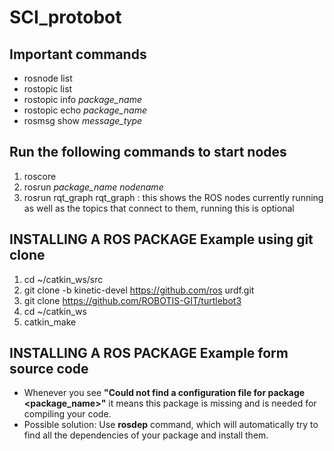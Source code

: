 # SCI_protobot

## Important commands 
- rosnode list
- rostopic list
- rostopic info *package_name*
- rostopic echo *package_name*
- rosmsg show *message_type*


## Run the following commands to start nodes
1. roscore
2. rosrun *package_name* *nodename* 
3. rosrun rqt_graph rqt_graph : this shows the ROS nodes currently running as well as the topics that connect to them, running this is optional 

## INSTALLING A ROS PACKAGE Example using git clone 
1. cd ~/catkin_ws/src
2. git clone -b kinetic-devel https://github.com/ros urdf.git
3. git clone https://github.com/ROBOTIS-GIT/turtlebot3
4. cd ~/catkin_ws
5. catkin_make

## INSTALLING A ROS PACKAGE Example form source code

- Whenever you see **"Could not find a configuration file for package <package_name>"** it means this package is missing and is needed for compiling your code.
- Possible solution: Use **rosdep** command, which will automatically try to find all the dependencies of your package and install them.




